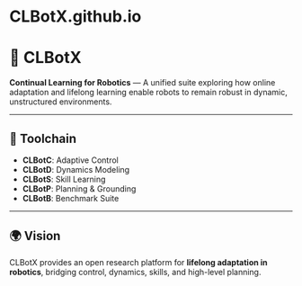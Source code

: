# CLBotX.github.io


# 📂 CLBotX

**Continual Learning for Robotics** — A unified suite exploring how online adaptation and lifelong learning enable robots to remain robust in dynamic, unstructured environments.

---

## 🔧 Toolchain

* **CLBotC**: Adaptive Control
* **CLBotD**: Dynamics Modeling
* **CLBotS**: Skill Learning
* **CLBotP**: Planning & Grounding
* **CLBotB**: Benchmark Suite

---

## 🌍 Vision

CLBotX provides an open research platform for **lifelong adaptation in robotics**, bridging control, dynamics, skills, and high-level planning.

